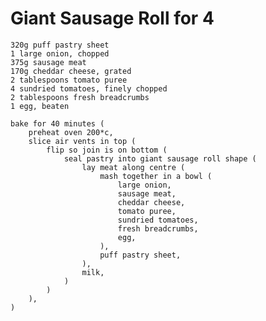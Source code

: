Giant Sausage Roll for 4
========================


    320g puff pastry sheet
    1 large onion, chopped
    375g sausage meat
    170g cheddar cheese, grated
    2 tablespoons tomato puree
    4 sundried tomatoes, finely chopped
    2 tablespoons fresh breadcrumbs
    1 egg, beaten

    bake for 40 minutes (
        preheat oven 200*c,
        slice air vents in top (
            flip so join is on bottom (
                seal pastry into giant sausage roll shape (
                    lay meat along centre (
                        mash together in a bowl (
                            large onion,
                            sausage meat,
                            cheddar cheese,
                            tomato puree,
                            sundried tomatoes,
                            fresh breadcrumbs,
                            egg,
                        ),
                        puff pastry sheet,
                    ),
                    milk,
                )
            )
        ),
    )
